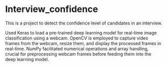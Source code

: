 # Interview_confidence
This is a project to detect the confidence level of candidates in an interview.

Used Keras to load a pre-trained deep learning model for real-time image classification using a webcam. OpenCV is employed to capture video frames from the webcam, resize them, and display the processed frames in real-time.
NumPy facilitated numerical operations and array handling, crucial for preprocessing webcam frames before feeding them into the deep learning model.
